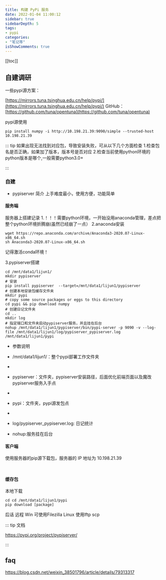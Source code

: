 ```yaml
---
title: 构建 PyPi 服务
date: 2022-01-04 11:00:12
sidebar: true
sidebarDepth: 5
tags: 
- pypi
categories:
- "笔记等"
isShowComments: true
---
```


[[toc]]

## 自建调研

一些pypi源方案：

[https://mirrors.tuna.tsinghua.edu.cn/help/pypi/](https://mirrors.tuna.tsinghua.edu.cn/help/pypi/)
GitHub： 
[https://github.com/tuna/opentuna](https://github.com/tuna/opentuna)

pypi源使用
```
pip install numpy -i http://10.198.21.39:9090/simple --trusted-host 10.198.21.39
```

::: tip
如果出现无法找到对应包，导致安装失败，可从以下几个方面检查
1.检查包名是否正确，如果加了版本，版本号是否对应
2.检查当前使用python环境的python版本是哪个,一般需要python3.0+

:::

### 自建
- pypiserver
简介
上手难度最小，使用方便，功能简单
#### 服务端
服务器上搭建记录
1.！！！需要python环境，一开始没用anaconda管理，差点把整个python环境折腾崩(虽然已经崩了一点）
2.anaconda安装
```
wget https://repo.anaconda.com/archive/Anaconda3-2020.07-Linux-x86_64.sh
sh Anaconda3-2020.07-Linux-x86_64.sh
```
记得激活conda环境！


3.pypiserver搭建

```
cd /mnt/data1/lijun1/
mkdir pypiserver
# 安装
pip install pypiserver  --target=/mnt/data1/lijun1/pypiserver
# 创建本地安装包缓存文件夹
mkdir pypi
# copy some source packages or eggs to this directory
cd pypi && pip download numpy
# 创建日记文件夹
cd ..
mkdir log
# 指定端口和文件夹启动pypiserver服务，并且挂在后台
nohup /mnt/data1/lijun1/pypiserver/bin/pypi-server -p 9090 -v --log-file /mnt/data1/lijun1/log/pypiserver_pypiserver.log /mnt/data1/lijun1/pypi
```
- 参数说明
- /mnt/data1/lijun1/：整个pypi部署工作文件夹
- 
- pypiserver：文件夹，pypiserver安装路径，后面优化前端页面以及魔改pypiserver服务入手点
- 
- pypi：文件夹，pypi源发包点
-  
- log/pypiserver_pypiserver.log: 日记统计

- nohup:服务挂在后台

#### 客户端
使用服务器的pip源下载包，服务器的 IP 地址为 10.198.21.39
```
 
```

#### 缓存包
本地下载
```
cd cd /mnt/data1/lijun1/pypi
pip download [package]

```
后话
远程
Win
可使用Filezilla
Linux
使用lftp
scp

::: tip 文档

https://pypi.org/project/pypiserver/


:::
## faq

https://blog.csdn.net/weixin_38501796/article/details/79313317